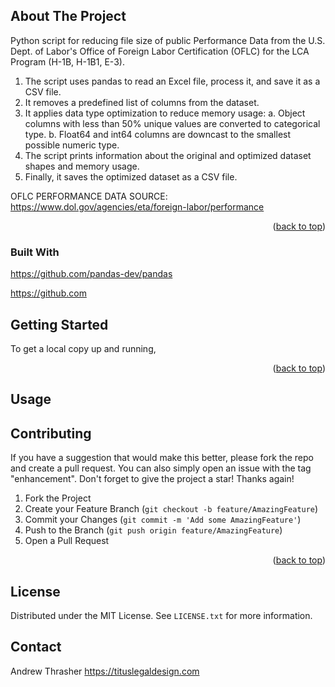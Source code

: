 <!-- ABOUT THE PROJECT -->
## About The Project
Python script for reducing file size of public Performance Data from the U.S. Dept. of Labor's Office of Foreign Labor Certification (OFLC) for the LCA Program (H-1B, H-1B1, E-3). 

1. The script uses pandas to read an Excel file, process it, and save it as a CSV file.
2. It removes a predefined list of columns from the dataset.
3. It applies data type optimization to reduce memory usage:
  a. Object columns with less than 50% unique values are converted to categorical type.
  b. Float64 and int64 columns are downcast to the smallest possible numeric type.
4. The script prints information about the original and optimized dataset shapes and memory usage.
5. Finally, it saves the optimized dataset as a CSV file.
     
OFLC PERFORMANCE DATA SOURCE: https://www.dol.gov/agencies/eta/foreign-labor/performance

<p align="right">(<a href="#readme-top">back to top</a>)</p>

### Built With
https://github.com/pandas-dev/pandas

[https://github.com
](https://github.com/numpy/numpy)

<!-- GETTING STARTED -->
## Getting Started
To get a local copy up and running, 

<p align="right">(<a href="#readme-top">back to top</a>)</p>

<!-- USAGE EXAMPLES -->
## Usage






<!-- CONTRIBUTING -->
## Contributing
If you have a suggestion that would make this better, please fork the repo and create a pull request. You can also simply open an issue with the tag "enhancement".
Don't forget to give the project a star! Thanks again!

1. Fork the Project
2. Create your Feature Branch (`git checkout -b feature/AmazingFeature`)
3. Commit your Changes (`git commit -m 'Add some AmazingFeature'`)
4. Push to the Branch (`git push origin feature/AmazingFeature`)
5. Open a Pull Request

<p align="right">(<a href="#readme-top">back to top</a>)</p>



<!-- LICENSE -->
## License
Distributed under the MIT License. See `LICENSE.txt` for more information.


<!-- CONTACT -->
## Contact
Andrew Thrasher 
https://tituslegaldesign.com
